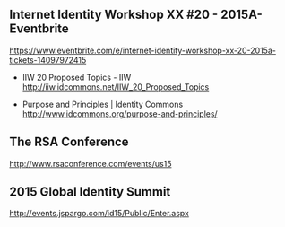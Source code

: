 ## Internet Identity Workshop XX #20 - 2015A- Eventbrite
https://www.eventbrite.com/e/internet-identity-workshop-xx-20-2015a-tickets-14097972415

* IIW 20 Proposed Topics - IIW
http://iiw.idcommons.net/IIW_20_Proposed_Topics

* Purpose and Principles | Identity Commons
http://www.idcommons.org/purpose-and-principles/

## The RSA Conference
http://www.rsaconference.com/events/us15

## 2015 Global Identity Summit
http://events.jspargo.com/id15/Public/Enter.aspx
